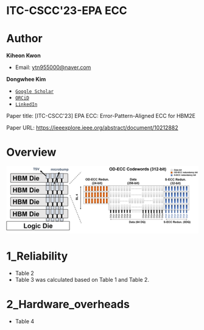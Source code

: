 # ITC-CSCC'23-EPA ECC

# Author

**Kiheon Kwon** 
- Email: ytn955000@naver.com

**Dongwhee Kim**
- [```Google Scholar```](https://scholar.google.com/citations?user=8xzqA8YAAAAJ&hl=ko&oi=ao)
- [```ORCiD```](https://orcid.org/0009-0007-1673-1931?fbclid=PAAabkpwNHesKweJ6F2eGZDnFa2sch2211hf6ZY825YKuli5V7lcN7VIfT0CA)
- [```LinkedIn```](https://www.linkedin.com/in/dongwhee-kim-5753a8290)

Paper title: [ITC-CSCC'23] EPA ECC: Error-Pattern-Aligned ECC for HBM2E

Paper URL: https://ieeexplore.ieee.org/abstract/document/10212882

# Overview
![An Overview of the evaluation](https://github.com/scalable-arch/ITC-CSCC_23-EPA_ECC/blob/master/EPA%20ECC_Overview.png)

# 1_Reliability
- Table 2
- Table 3 was calculated based on Table 1 and Table 2.

# 2_Hardware_overheads
- Table 4
